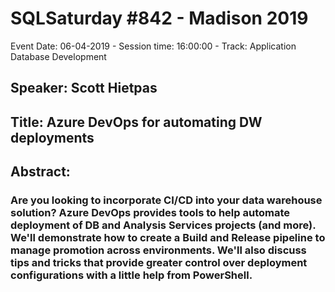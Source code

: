 # SQLSaturday #842 - Madison 2019
Event Date: 06-04-2019 - Session time: 16:00:00 - Track: Application  Database Development
## Speaker: Scott Hietpas
## Title: Azure DevOps for automating DW deployments
## Abstract:
### Are you looking to incorporate CI/CD into your data warehouse solution? Azure DevOps provides tools to help automate deployment of DB and Analysis Services projects (and more).  We'll demonstrate how to create a Build and Release pipeline to manage promotion across environments.  We'll also discuss tips and tricks that provide greater control over deployment configurations with a little help from PowerShell.
